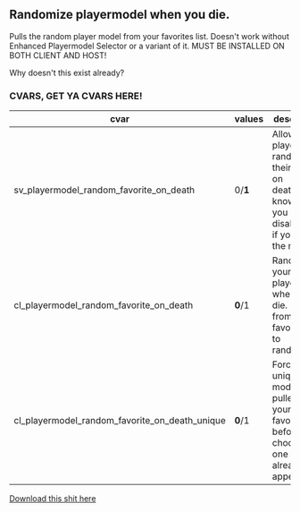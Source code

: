 ## Randomize playermodel when you die.
Pulls the random player model from your favorites list.
Doesn't work without Enhanced Playermodel Selector or a variant of it.
MUST BE INSTALLED ON BOTH CLIENT AND HOST!


Why doesn't this exist already?


### CVARS, GET YA CVARS HERE!
| cvar | values | description |
| ---- | ------ | ----------- |
| sv_playermodel_random_favorite_on_death | 0/__1__ | Allow players to randomize their models on death.Don't know why you would disable this if you have the mod. |
| cl_playermodel_random_favorite_on_death | __0__/1 | Randomize your playermodel when you die. Pulls from your favorites list to randomize. |
| cl_playermodel_random_favorite_on_death_unique | __0__/1 | Force a unique model to be pulled from your favorites list before choosing one that has already appeared. |

[Download this shit here](https://steamcommunity.com/sharedfiles/filedetails/?id=3537763365)
